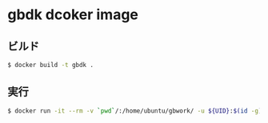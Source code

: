 # gbdk dcoker image

## ビルド

```bash
$ docker build -t gbdk .
```

## 実行

```bash
$ docker run -it --rm -v `pwd`/:/home/ubuntu/gbwork/ -u ${UID}:$(id -g) gbdk
```

